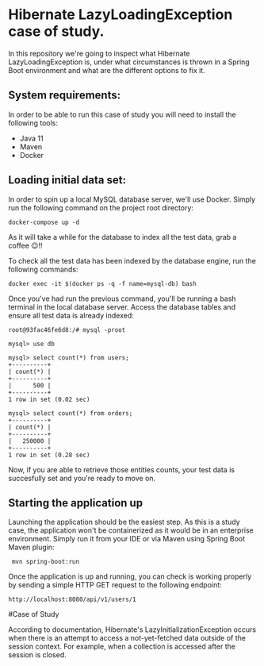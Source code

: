 # Hibernate LazyLoadingException case of study.

In this repository we're going to inspect what Hibernate LazyLoadingException is, under what circumstances is thrown in
a Spring Boot environment and what are the different options to fix it.

## System requirements:

In order to be able to run this case of study you will need to install the following tools:

- Java 11
- Maven
- Docker

## Loading initial data set:

In order to spin up a local MySQL database server, we'll use Docker. Simply run the following command on the project
root directory:

```shell
docker-compose up -d
```

As it will take a while for the database to index all the test data, grab a coffee 😉!!

To check all the test data has been indexed by the database engine, run the following commands:

```shell 
docker exec -it $(docker ps -q -f name=mysql-db) bash
```

Once you've had run the previous command, you'll be running a bash terminal in the local database server. 
Access the database tables and ensure all test data is already indexed:

```shell 
root@93fac46fe6d8:/# mysql -proot
```

```shell 
mysql> use db
```

```shell
mysql> select count(*) from users;
+----------+
| count(*) |
+----------+
|      500 |
+----------+
1 row in set (0.02 sec)
```

```shell
mysql> select count(*) from orders;
+----------+
| count(*) |
+----------+
|   250000 |
+----------+
1 row in set (0.28 sec)
```

Now, if you are able to retrieve those entities counts, your test data is succesfully set and you're ready to move on.

## Starting the application up

Launching the application should be the easiest step. As this is a study case, the application won't be containerized as
it would be in an enterprise environment. Simply run it from your IDE or via Maven using Spring Boot Maven plugin:

```shell
 mvn spring-boot:run
```

Once the application is up and running, you can check is working properly by sending a simple HTTP GET request to the
following endpoint:

```http://localhost:8080/api/v1/users/1```

#Case of Study

According to documentation, Hibernate's LazyInitializationException occurs when
there is an attempt to access a not-yet-fetched data outside of the session context.
For example, when a collection is accessed after the session is closed.

